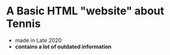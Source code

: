 # A Basic HTML "website" about Tennis
- made in Late 2020
- **contains a lot of outdated information**
